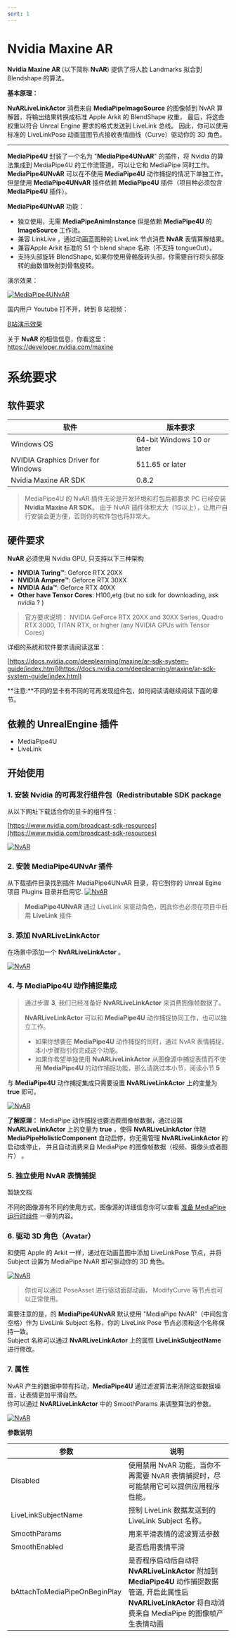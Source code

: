 ```yaml
---
sort: 1
---
```


# Nvidia Maxine AR

**Nvidia Maxine AR** (以下简称 **NvAR**) 提供了将人脸 Landmarks 拟合到 Blendshape 的算法。   

**基本原理：**  

**NvARLiveLinkActor** 消费来自 **MediaPipeImageSource** 的图像帧到 NvAR 算解器，将输出结果转换成标准 Apple Arkit 的 BlendShape 权重，
最后，将这些权重以符合 Unreal Engine 要求的格式发送到 LiveLink 总线。  因此，你可以使用标准的 LiveLinkPose 动画蓝图节点接收表情曲线（Curve）驱动你的 3D 角色。


---

**MediaPipe4U** 封装了一个名为 "**MediaPipe4UNvAR**" 的插件，将 Nvidia 的算法集成到 MediaPipe4U 的工作流管道，可以让它和 MediaPipe 同时工作。
**MediaPipe4UNvAR** 可以在不使用 **MediaPipe4U** 动作捕捉的情况下单独工作，但是使用 **MediaPipe4UNvAR** 插件依赖 **MediaPipe4U** 插件（项目种必须包含 **MediaPipe4U** 插件）。    

**MediaPipe4UNvAR** 功能：

- 独立使用，无需 **MediaPipeAnimInstance** 但是依赖 **MediaPipe4U** 的 **ImageSource** 工作流。
- 兼容 LinkLive ，通过动画蓝图种的 LiveLink 节点消费 **NvAR** 表情算解结果。
- 兼容Apple Arkit 标准的 51 个 blend shape 名称（不支持 tongueOut）。
- 支持头部旋转 BlendShape, 如果你使用骨骼旋转头部，你需要自行将头部旋转的曲数值映射到骨骼旋转。


演示效果：

[![MediaPipe4UNvAR](https://res.cloudinary.com/marcomontalbano/image/upload/v1675773553/video_to_markdown/images/youtube--bPKSgkCx2kw-c05b58ac6eb4c4700831b2b3070cd403.jpg)](https://youtu.be/bPKSgkCx2kw "MediaPipe4UNvAR")

国内用户 Youtube 打不开，转到 B 站视频：

[B站演示效果](https://www.bilibili.com/video/BV1sD4y1N7HX/?share_source=copy_web&vd_source=f77a8ce9c4c322dcc88515970bea1630)


关于 **NvAR** 的相信信息，你看这里：   
https://developer.nvidia.com/maxine

# 系统要求

## 软件要求

|软件|版本要求|
|----|--------|
Windows OS | 64-bit Windows 10 or later
NVIDIA Graphics Driver for Windows | 511.65 or later
Nvidia Maxine AR SDK | 0.8.2

> MediaPipe4U 的 NvAR 插件无论是开发环境和打包后都要求 PC 已经安装 **Nvidia Maxine AR SDK**。
> 由于 NvAR 插件体积太大（1G以上），让用户自行安装会更方便，否则你的软件包也将非常大。

## 硬件要求

**NvAR** 必须使用 Nvidia GPU, 只支持以下三种架构

- **NVIDIA Turing™**: Geforce RTX 20XX
- **NVIDIA Ampere™**: Geforce RTX 30XX
- **NVIDIA Ada™**: Geforce RTX 40XX
- **Other have Tensor Cores**: H100,etg (but no sdk for downloading, ask nvidia ? )

> 官方要求说明：  NVIDIA GeForce RTX 20XX and 30XX Series, Quadro RTX 3000, TITAN RTX, or higher (any NVIDIA GPUs with Tensor Cores)

详细的系统和软件要求请阅读这里：

[https://docs.nvidia.com/deeplearning/maxine/ar-sdk-system-guide/index.html](https://docs.nvidia.com/deeplearning/maxine/ar-sdk-system-guide/index.html)

**注意:**不同的显卡有不同的可再发现组件包，如何阅读请继续阅读下面的章节。

## 依赖的 UnrealEngine 插件

- MediaPipe4U
- LiveLink


## 开始使用

### 1. 安装 Nvidia 的可再发行组件包（Redistributable SDK package

从以下网址下载适合你的显卡的组件包：   

[https://www.nvidia.com/broadcast-sdk-resources](https://www.nvidia.com/broadcast-sdk-resources)

[![NvAR](./nvar/download_nvar.jpg "NvAR")](nvar/download_nvar.jpg)



### 2. 安装 MediaPipe4UNvAr 插件   

从下载插件目录找到插件 MediaPipe4UNvAR 目录，将它到你的 Unreal Egine 项目 Plugins 目录并启用它.
[![NvAR](./nvar/nvar_plugin_install.jpg "NvAR")](./nvar/nvar_plugin_install.jpg)
> **MediaPipe4UNvAR** 通过 LiveLink 来驱动角色，因此你也必须在项目中启用 **LiveLink** 插件

### 3. 添加 NvARLiveLinkActor

在场景中添加一个 **NvARLiveLinkActor** 。

[![NvAR](./nvar/nvar_put_actor_to_level.jpg "NvAR")](./nvar/nvar_put_actor_to_level.jpg)


### 4. 与 MediaPipe4U 动作捕捉集成

> 通过步骤 **3**, 我们已经准备好 **NvARLiveLinkActor** 来消费图像帧数据了。
>
> **NvARLiveLinkActor** 可以和 **MediaPipe4U** 动作捕捉协同工作，也可以独立工作。 
>    
> - 如果你想要在 **MediaPipe4U** 动作捕捉的同时，通过 NvAR 表情捕捉，本小步骤指引你完成这个功能。  
> - 如果你希望单独使用 **NvARLiveLinkActor** 从图像源中捕捉表情而不使用 **MediaPipe4U** 的动作捕捉功能，那么请跳过本小节，阅读小节 **5**
>


与 **MediaPipe4U** 动作捕捉集成只需要设置 **NvARLiveLinkActor** 上的变量为 **true** 即可。

[![NvAR](./nvar/nvar_enable_start_with_mediapipe.jpg "NvAR")](./nvar/nvar_enable_start_with_mediapipe.jpg)

**了解原理：**
MediaPipe 动作捕捉也要消费图像帧数据，通过设置 **NvARLiveLinkActor** 上的变量为 **true** ，使得 **NvARLiveLinkActor** 伴随 **MediaPipeHolisticComponent** 自动启停，你无需管理 **NvARLiveLinkActor** 的启动或停止， 并且自动消费来自 MediaPipe 的图像帧数据（视频、摄像头或者图片） 。


### 5. 独立使用 NvAR 表情捕捉

暂缺文档   

<!-- # > 如果你阅读过本节开头的"基本原理", 你就知道 NvAR 需要消费图像帧来计算表情权重。
# > 帧由图像源提供，图像源在 MediaPipe4U 中被抽象为 **MediaPipeImageSource** (实际它是一个 **IMediaPipeImageSource** 接口)。
# 
# - 5.1 准备图像源（**MediaPipeImageSource**）
# 
# 在场景中的任意 Actor 上附加一个图像源，**MediaPipe4U** 支持三种开箱即用的图像源：   
# 
# - **StaticImageSouceComponent** : 静态图片
# - **GStreamerImageSourceComponent** ：视频文件
# - **WebcamImageSourceComponent**: USB 摄像头
# 
# > 你也可以实现自己的图片源。但是，实现图像源必须使用 C++ 编程，因为图片源伴随着复杂的异步任务，多线程，图片解码等内容，稍有不当，会造成死锁，程序性能低下等严重问题，所以，用蓝图实现图像源并不合适。
# > 在 C++ 中，可以通过继承 **MediaPipeImageSourceComponent** 实现自己的图像源，**MediaPipeImageSource** 已经为你处理好多线程，帧缓冲池, 异步消费队列等棘手的问题，你只需要自己完成图片格式解码即可。 -->


不同的图像源有不同的使用方式，图像源的详细信息你可以查看 [准备 MediaPipe 运行时组件](../usage/prepare_components.md) 一章的内容。

### 6. 驱动 3D 角色（Avatar）

和使用 Apple 的 Arkit 一样，通过在动画蓝图中添加 LiveLinkPose 节点，并将 Subject 设置为 MediaPipe NvAR 即可驱动你的 3D 角色。

[![NvAR](./nvar/nvar_put_livelink_node.jpg "NvAR")](./nvar/nvar_put_livelink_node.jpg)

> 你也可以通过 PoseAsset 进行驱动面部动画， ModifyCurve 等节点也可以正常使用。

需要注意的是，的 **MediaPipe4UNvAR** 默认使用 "MediaPipe NvAR"（中间包含空格）作为 LiveLink Subject 名称，你的 LiveLink Pose 节点必须和这个名称保持一致。   
Subject 名称可以通过 **NvARLiveLinkActor** 上的属性 **LiveLinkSubjectName** 进行修改。

### 7. 属性

NvAR 产生的数据中带有抖动，**MediaPipe4U** 通过滤波算法来消除这些数据噪音，让表情更加平滑自然。   
你可以通过 **NvARLiveLinkActor** 中的 SmoothParams 来调整算法的参数。

[![NvAR](./nvar/nvar_actor_props.jpg "NvAR")](./nvar/nvar_actor_props.jpg)

**参数说明**

|参数|说明|
|----|--------|
Disabled | 使用禁用 NvAR 功能，当你不再需要 NvAR 表情捕捉时，尽可能禁用它可以提供应用程序性能。
LiveLinkSubjectName | 控制 LiveLink 数据发送到的 LiveLink Subject 名称。
SmoothParams | 用来平滑表情的滤波算法参数
SmoothEnabled | 是否启用表情平滑
bAttachToMediaPipeOnBeginPlay | 是否程序启动后自动将 **NvARLiveLinkActor** 附加到 **MediaPipe4U** 动作捕捉数据管道, 开启此属性后 **NvARLiveLinkActor** 将自动消费来自 MediaPipe 的图像帧产生表情动画

